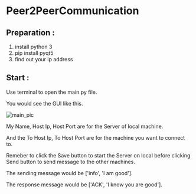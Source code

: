 # Peer2PeerCommunication

## Preparation :
1. install python 3
2. pip install pyqt5
3. find out your ip address

## Start :
Use terminal to open the main.py file.

You would see the GUI like this.

![main_pic](https://user-images.githubusercontent.com/24976415/31398896-0c111262-ae1d-11e7-9856-0cdb869bcc2c.JPG)

My Name, Host Ip, Host Port are for the Server of local machine.

And the To Host Ip, To Host Port are for the machine you want to connect to.

Remeber to click the Save button to start the Server on local before clicking Send button to send message to the other machines.

The sending message would be ['info', 'I am good'].

The response message would be ['ACK', 'I know you are good'].
